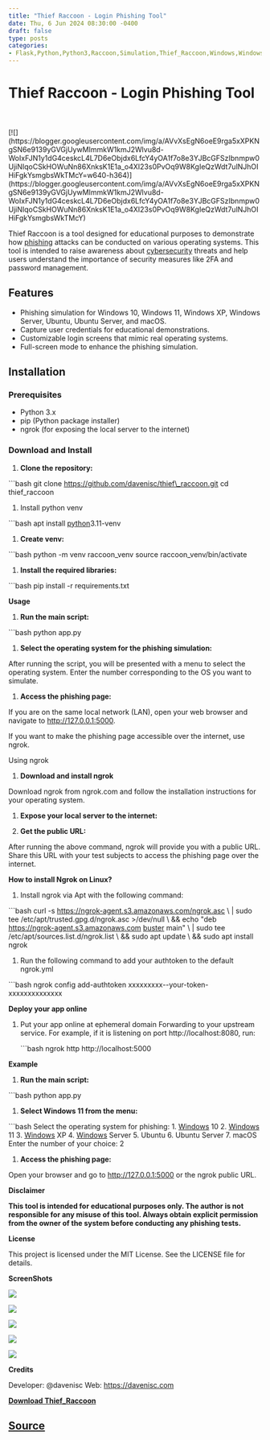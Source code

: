 ```yaml
---
title: "Thief Raccoon - Login Phishing Tool"
date: Thu, 6 Jun 2024 08:30:00 -0400
draft: false
type: posts
categories: 
- Flask,Python,Python3,Raccoon,Simulation,Thief_Raccoon,Windows,Windows 11
---
```

# Thief Raccoon - Login Phishing Tool

<br/>

<br/>
[![](https://blogger.googleusercontent.com/img/a/AVvXsEgN6oeE9rga5xXPKNgSN6e9139yGVGjUywMImmkW1kmJ2Wlvu8d-WoIxFJN1y1dG4ceskcL4L7D6eObjdx6LfcY4yOA1f7o8e3YJBcGFSzIbnmpw0UjiNIqoCSkHOWuNn86XnksK1E1a_o4XI23s0PvOq9W8KgIeQzWdt7ulNJhOIHiFgkYsmgbsWkTMcY=w640-h364)](https://blogger.googleusercontent.com/img/a/AVvXsEgN6oeE9rga5xXPKNgSN6e9139yGVGjUywMImmkW1kmJ2Wlvu8d-WoIxFJN1y1dG4ceskcL4L7D6eObjdx6LfcY4yOA1f7o8e3YJBcGFSzIbnmpw0UjiNIqoCSkHOWuNn86XnksK1E1a_o4XI23s0PvOq9W8KgIeQzWdt7ulNJhOIHiFgkYsmgbsWkTMcY)

  

Thief Raccoon is a tool designed for educational purposes to demonstrate how [phishing](https://www.kitploit.com/search/label/Phishing "phishing") attacks can be conducted on various operating systems. This tool is intended to raise awareness about [cybersecurity](https://www.kitploit.com/search/label/Cybersecurity "cybersecurity") threats and help users understand the importance of security measures like 2FA and password management.

  

Features
--------

-   Phishing simulation for Windows 10, Windows 11, Windows XP, Windows Server, Ubuntu, Ubuntu Server, and macOS.
-   Capture user credentials for educational demonstrations.
-   Customizable login screens that mimic real operating systems.
-   Full-screen mode to enhance the phishing simulation.

Installation
------------

### Prerequisites

-   Python 3.x
-   pip (Python package installer)
-   ngrok (for exposing the local server to the internet)

### Download and Install

1.  **Clone the repository:**

\`\`\`bash git clone https://github.com/davenisc/thief\_raccoon.git cd thief\_raccoon

1.  Install python venv

\`\`\`bash apt install [python](https://www.kitploit.com/search/label/Python "python")3.11-venv

1.  **Create venv:**

\`\`\`bash python -m venv raccoon\_venv source raccoon\_venv/bin/activate

1.  **Install the required libraries:**

\`\`\`bash pip install -r requirements.txt

**Usage**

1.  **Run the main script:**

\`\`\`bash python app.py

1.  **Select the operating system for the phishing simulation:**

After running the script, you will be presented with a menu to select the operating system. Enter the number corresponding to the OS you want to simulate.

1.  **Access the phishing page:**

If you are on the same local network (LAN), open your web browser and navigate to http://127.0.0.1:5000.

If you want to make the phishing page accessible over the internet, use ngrok.

Using ngrok

1.  **Download and install ngrok**

Download ngrok from ngrok.com and follow the installation instructions for your operating system.

1.  **Expose your local server to the internet:**
    
2.  **Get the public URL:**
    

After running the above command, ngrok will provide you with a public URL. Share this URL with your test subjects to access the phishing page over the internet.

**How to install Ngrok on Linux?**

1.  Install ngrok via Apt with the following command:

\`\`\`bash curl -s https://ngrok-agent.s3.amazonaws.com/ngrok.asc \\ | sudo tee /etc/apt/trusted.gpg.d/ngrok.asc >/dev/null \\ && echo "deb https://ngrok-agent.s3.amazonaws.com [buster](https://www.kitploit.com/search/label/Buster "buster") main" \\ | sudo tee /etc/apt/sources.list.d/ngrok.list \\ && sudo apt update \\ && sudo apt install ngrok

1.  Run the following command to add your authtoken to the default ngrok.yml

\`\`\`bash ngrok config add-authtoken xxxxxxxxx--your-token-xxxxxxxxxxxxxx

**Deploy your app online**

1.  Put your app online at ephemeral domain Forwarding to your upstream service. For example, if it is listening on port http://localhost:8080, run:
    
    \`\`\`bash ngrok http http://localhost:5000
    

**Example**

1.  **Run the main script:**

\`\`\`bash python app.py

1.  **Select Windows 11 from the menu:**

\`\`\`bash Select the operating system for phishing: 1. [Windows](https://www.kitploit.com/search/label/Windows "Windows") 10 2. [Windows](https://www.kitploit.com/search/label/Windows "Windows") 11 3. [Windows](https://www.kitploit.com/search/label/Windows "Windows") XP 4. [Windows](https://www.kitploit.com/search/label/Windows "Windows") Server 5. Ubuntu 6. Ubuntu Server 7. macOS Enter the number of your choice: 2

1.  **Access the phishing page:**

Open your browser and go to http://127.0.0.1:5000 or the ngrok public URL.

**Disclaimer**

**This tool is intended for educational purposes only. The author is not responsible for any misuse of this tool. Always obtain explicit permission from the owner of the system before conducting any phishing tests.**

**License**

This project is licensed under the MIT License. See the LICENSE file for details.

**ScreenShots**

[](https://ibb.co/mcNh32n "Thief Raccoon is a tool designed for educational purposes to demonstrate how phishing attacks can be conducted on various operating systems. This tool is intended to raise awareness about cybersecurity threats and help users understand the importance of security measures like 2FA and password (10)")[![](https://blogger.googleusercontent.com/img/a/AVvXsEjI1KhMtWE8kjSbr9MyFU2DPD9B7CxRL5pq6J_uQgDnc_o_7g2xsywiB8nJfaGF7WexEibu9vbf_MDtdUoi9ydc0EuYM54PYFtLBwWqfuIzVo4mUAZslVtY5cff9WlIRrTx9CPppp4Exy68Gz487bjU9Gx7K-0FDYGFYmi5LKF5084GysjtTp3gm60_ncM=w640-h322)](https://blogger.googleusercontent.com/img/a/AVvXsEjI1KhMtWE8kjSbr9MyFU2DPD9B7CxRL5pq6J_uQgDnc_o_7g2xsywiB8nJfaGF7WexEibu9vbf_MDtdUoi9ydc0EuYM54PYFtLBwWqfuIzVo4mUAZslVtY5cff9WlIRrTx9CPppp4Exy68Gz487bjU9Gx7K-0FDYGFYmi5LKF5084GysjtTp3gm60_ncM)

[](https://ibb.co/tcwRjPh "Thief Raccoon is a tool designed for educational purposes to demonstrate how phishing attacks can be conducted on various operating systems. This tool is intended to raise awareness about cybersecurity threats and help users understand the importance of security measures like 2FA and password (11)")[![](https://blogger.googleusercontent.com/img/a/AVvXsEjDqhSpNxPIGGs2DCi_h3Tx-ZxXkJVhZbDB1wUBNVHJfLV6ycOU5LNzSimIZ7ssyZhaPNzzYFmxH0biOoRXFnD-DxIGC3EK2Vfdj2dKKorHYudaLj_9X2TNI-Emw4L7SrWQatxk1fx_oBMD1jJFPRaqTbjs9b3eLqrvJEw16VuhM42sFbfKtdlfJaansWw=w640-h332)](https://blogger.googleusercontent.com/img/a/AVvXsEjDqhSpNxPIGGs2DCi_h3Tx-ZxXkJVhZbDB1wUBNVHJfLV6ycOU5LNzSimIZ7ssyZhaPNzzYFmxH0biOoRXFnD-DxIGC3EK2Vfdj2dKKorHYudaLj_9X2TNI-Emw4L7SrWQatxk1fx_oBMD1jJFPRaqTbjs9b3eLqrvJEw16VuhM42sFbfKtdlfJaansWw)

[](https://ibb.co/KjYk72D "Thief Raccoon is a tool designed for educational purposes to demonstrate how phishing attacks can be conducted on various operating systems. This tool is intended to raise awareness about cybersecurity threats and help users understand the importance of security measures like 2FA and password (12)")[![](https://blogger.googleusercontent.com/img/a/AVvXsEjkl9_lzt5i-eIbh8xxe3ee3u1XU3lctxkyo5qXQsr1oDRdBAsEDfbTO2K1hrfbLwbhYC6wPTQdG3JXVbHQ7rcUmHOLUnqXScDWOKuRvb5uU5KgEvZcVzmaYtN2uShyj6vJRAaozmLpiDZt2sQa3Jz-_kXwPItS3NQ2DvQdMH9WRl9kYNCL6Wgt8wGdJ2c=w640-h338)](https://blogger.googleusercontent.com/img/a/AVvXsEjkl9_lzt5i-eIbh8xxe3ee3u1XU3lctxkyo5qXQsr1oDRdBAsEDfbTO2K1hrfbLwbhYC6wPTQdG3JXVbHQ7rcUmHOLUnqXScDWOKuRvb5uU5KgEvZcVzmaYtN2uShyj6vJRAaozmLpiDZt2sQa3Jz-_kXwPItS3NQ2DvQdMH9WRl9kYNCL6Wgt8wGdJ2c)

[](https://ibb.co/Wy9MBtt "Thief Raccoon is a tool designed for educational purposes to demonstrate how phishing attacks can be conducted on various operating systems. This tool is intended to raise awareness about cybersecurity threats and help users understand the importance of security measures like 2FA and password (13)")[![](https://blogger.googleusercontent.com/img/a/AVvXsEjxemHXDxgpYoHb6zMwbI3XGFKaRrmmfETKRQbnSQHIqW4-JapAfM8yiykQf6U6IRB0fYkbJIm8vS3t4WRDlJWVpjf6XL9F0eOnsKB-Gx5JTK4XOySVZS7RapChhz7_jUI9TA6gC30m8Kt-HFO1fuzZvj-QiwnuRUr47WXwvpdJkSsR0iatmVpDxZDkY1o=w640-h416)](https://blogger.googleusercontent.com/img/a/AVvXsEjxemHXDxgpYoHb6zMwbI3XGFKaRrmmfETKRQbnSQHIqW4-JapAfM8yiykQf6U6IRB0fYkbJIm8vS3t4WRDlJWVpjf6XL9F0eOnsKB-Gx5JTK4XOySVZS7RapChhz7_jUI9TA6gC30m8Kt-HFO1fuzZvj-QiwnuRUr47WXwvpdJkSsR0iatmVpDxZDkY1o)

[](https://ibb.co/Qf7kKMJ "Thief Raccoon is a tool designed for educational purposes to demonstrate how phishing attacks can be conducted on various operating systems. This tool is intended to raise awareness about cybersecurity threats and help users understand the importance of security measures like 2FA and password (14)")[![](https://blogger.googleusercontent.com/img/a/AVvXsEi8eGMMAFwy5pcvYuvZE_KLoonHI8aQv8ocATUZba8gUsle--gpHw2LJeShXKT0EaeVKCOaY8-jf6-26xwOdMFK5jAzF_lKnNnitw3P-9ZmkfGdj2HLdhGVizWflQsDes2UdGFw4r-G9927DpU-G1ulVN1vZPRcArwa1ZBEFv1jZUUsWaSb6zXfx11oX-U=w640-h394)](https://blogger.googleusercontent.com/img/a/AVvXsEi8eGMMAFwy5pcvYuvZE_KLoonHI8aQv8ocATUZba8gUsle--gpHw2LJeShXKT0EaeVKCOaY8-jf6-26xwOdMFK5jAzF_lKnNnitw3P-9ZmkfGdj2HLdhGVizWflQsDes2UdGFw4r-G9927DpU-G1ulVN1vZPRcArwa1ZBEFv1jZUUsWaSb6zXfx11oX-U)

**Credits**

Developer: @davenisc Web: https://davenisc.com

  
  

**[Download Thief\_Raccoon](https://github.com/davenisc/thief_raccoon "Download Thief_Raccoon")**

[Source](http://www.kitploit.com/2024/06/thief-raccoon-login-phishing-tool.html)
<br/>
---
